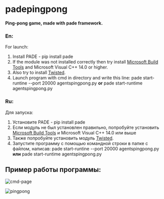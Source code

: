 # padepingpong


**Ping-pong game, made with pade framework.**

### En:
For launch: 
1. Install PADE - pip install pade
2. If the module was not installed correctly then try install [Microsoft Build Tools](https://go.microsoft.com/fwlink/?LinkId=691126)   and Microsoft Visual C++ 14.0 or higher.
3. Also try to install [Twisted](https://www.lfd.uci.edu/~gohlke/pythonlibs/#twisted).
4. Launch program with cmd in directory and write this line: pade start-runtine --port 20000 agentspingpong.py **or** pade start-runtime agentspingpong.py

### Ru: 
Для запуска:
1. Установите PADE - pip install pade
2. Если модуль не был установлен правильно, попробуйте установить [Microsoft Build Tools](https://go.microsoft.com/fwlink/?LinkId=691126) и Microsoft Visual C++ 14.0 или выше
3. Также попробуйте установить модуль [Twisted](https://www.lfd.uci.edu/~gohlke/pythonlibs/#twisted).
4. Запустите программу с помощью командной строки в папке с файлом, написав: pade start-runtine --port 20000 agentspingpong.py **или** pade start-runtime agentspingpong.py



## Пример работы программы: 

![cmd-page](https://github.com/Kerrymon/padepingpong/blob/main/gifs/cmd.gif)




![pingpong](https://github.com/Kerrymon/padepingpong/blob/main/gifs/pingpong.gif)




